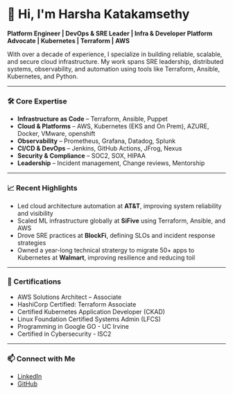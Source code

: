 # 👋 Hi, I'm Harsha Katakamsethy

**Platform Engineer | DevOps & SRE Leader | Infra & Developer Platform Advocate | Kubernetes | Terraform | AWS**

With over a decade of experience, I specialize in building reliable, scalable, and secure cloud infrastructure. My work spans SRE leadership, distributed systems, observability, and automation using tools like Terraform, Ansible, Kubernetes, and Python.

---

### 🛠 Core Expertise

- **Infrastructure as Code** – Terraform, Ansible, Puppet
- **Cloud & Platforms** – AWS, Kubernetes (EKS and On Prem), AZURE, Docker, VMware, openshift
- **Observability** – Prometheus, Grafana, Datadog, Splunk
- **CI/CD & DevOps** – Jenkins, GitHub Actions, JFrog, Nexus
- **Security & Compliance** – SOC2, SOX, HIPAA
- **Leadership** – Incident management, Change reviews, Mentorship

---


### 📈 Recent Highlights

- Led cloud architecture automation at **AT&T**, improving system reliability and visibility
- Scaled ML infrastructure globally at **SiFive** using Terraform, Ansible, and AWS
- Drove SRE practices at **BlockFi**, defining SLOs and incident response strategies
- Owned a year-long technical stratergy to migrate 50+ apps to Kubernetes at **Walmart**, improving resilience and reducing toil
---

### 📜 Certifications

- AWS Solutions Architect – Associate
- HashiCorp Certified: Terraform Associate
- Certified Kubernetes Application Developer (CKAD)
- Linux Foundation Certified Systems Admin (LFCS)
- Programming in Google GO - UC Irvine
- Certified in Cybersecurity - ISC2

---

### 📫 Connect with Me

- [LinkedIn](https://www.linkedin.com/in/harsha-k-85b957104/)
- [GitHub](https://github.com/harshasethy)
